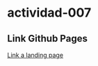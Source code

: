 # actividad-007

## Link Github Pages

[Link a landing page](https://gsalinase.github.io/landing-desafio/)
